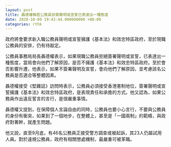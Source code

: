 ```yaml
---
layout: post
title: 聶德權稱若公務員拒簽聲明或宣誓已表達出一種態度
date: 2020-10-09 19:43:44.000000000 +08:00
categories: rthk
---
```


政府將會要求新入職公務員聲明或宣誓擁護《基本法》和效忠特區政府，至於現職公務員的安排，仍有待敲定。

公務員事務局局長聶德權表示，如果現職公務員拒絕簽署聲明或宣誓，已表達出一種態度，當局會向他們了解原因，是否不擁護《基本法》和效忠特區政府。至於會否影響升遷，他表示，如果不簽署聲明及宣誓，會向他們了解原因，並考慮該名公務員是否適合等整體因素。

聶德權接受《堅雜誌》訪問時表示，公務員必須接受香港憲制地位，簽署聲明或宣誓擁護《基本法》和效忠特區政府，是表現責任和承擔的方式。他又認為，如果公務員作出違反誓言的言行，是很嚴重事情。

聶德權又提到，在保障個人言論自由的同時，公務員也要小心言行，不要與公務員的身份有衝突，如果到了一個地步，在整體上，甚至是「一國兩制」的範疇，與政府對著幹，就產生問題。

他又說，直至9月底，有46名公務員正接受警方調查或被起訴，其23人仍屬試用人員。對於違規公務員，政府有相關懲處機制，最嚴重可被革職。
